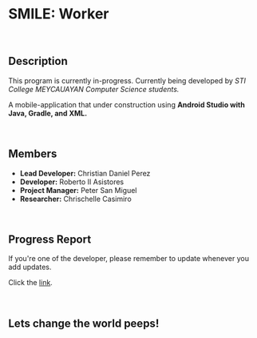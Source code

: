 <h1>SMILE: Worker</h1>
<br>
<h2>Description</h2>
<p>This program is currently in-progress. Currently being developed by <i>STI College MEYCAUAYAN Computer Science students.</i></p>
<p>A mobile-application that under construction using <b>Android Studio with Java, Gradle, and XML.</b></p>
<br>
<h2>Members</h2>
<ul>
  <li><b>Lead Developer:</b> Christian Daniel Perez</li>
  <li><b>Developer:</b> Roberto II Asistores</li>
  <li><b>Project Manager:</b> Peter San Miguel</li>
  <li><b>Researcher:</b> Chrischelle Casimiro</li>
</ul>
<br>
<h2>Progress Report</h2>
<p>If you're one of the developer, please remember to update whenever you add updates.</p>
<p>Click the <a href="https://docs.google.com/spreadsheets/d/1d0KYx91iQHc9sNg2P0nJ8RGtL8nDwMVy3q2tqroKXIE/edit#gid=1836612137">link</a>.</p>
<br>
<h2>Lets change the world peeps!</h2>
